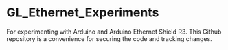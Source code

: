 # GL_Ethernet_Experiments
For experimenting with Arduino and Arduino Ethernet Shield R3.  This Github repository is a convenience for securing the code and tracking changes.
